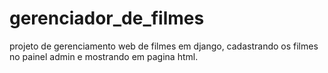 # gerenciador_de_filmes
projeto de gerenciamento web de filmes em django, cadastrando os filmes no painel admin e mostrando em pagina html.
